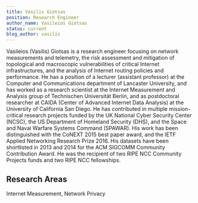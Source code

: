 ```yaml
---
title: Vasilis Giotsas
position: Research Engineer
author_name: Vasileios Giotsas
status: current
blog_author: vasilis
---
```


Vasileios (Vasilis) Giotsas is a research engineer focusing on network measurements and telemetry, the risk assessment and mitigation of topological and macroscopic vulnerabilities of critical Internet infrastructures, and the analysis of Internet routing policies and performance.
He has a position of a lecturer (assistant professor) at the Computer and Communications department of Lancaster University, and has worked as a research scientist at the Internet Measurement and Analysis group of Technischen Universität Berlin, and as postdoctoral researcher at CAIDA (Center of Advanced Internet Data Analysis) at the University of California San Diego. He has contributed in multiple mission-critical research projects funded by the UK National Cyber Security Center (NCSC), the US Department of Homeland Security (DHS), and the Space and Naval Warfare Systems Command (SPAWAR).
His work has been distinguished with the CoNEXT 2015 best paper award, and the IETF Applied Networking Research Prize 2016.
His datasets have been shortlisted in 2013 and 2014 for the ACM SIGCOMM Community Contribution Award. He was the recipient of two RIPE NCC Community Projects funds and two RIPE NCC fellowships.

## Research Areas

Internet Measurement, Network Privacy
